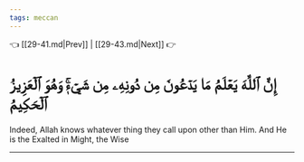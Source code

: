 ```yaml
---
tags: meccan
---
```


👈 [[29-41.md|Prev]] | [[29-43.md|Next]] 👉

# إِنَّ ٱللَّهَ يَعۡلَمُ مَا يَدۡعُونَ مِن دُونِهِۦ مِن شَيۡءٖۚ وَهُوَ ٱلۡعَزِيزُ ٱلۡحَكِيمُ

Indeed, Allah knows whatever thing they call upon other than Him. And He is the Exalted in Might, the Wise

---

